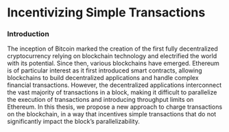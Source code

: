 # Incentivizing Simple Transactions

### Introduction
The inception of Bitcoin marked the creation of the first fully decentralized cryptocurrency relying on blockchain technology and electrified the world with its potential. Since then, various blockchains have emerged. Ethereum is of particular interest as it first introduced smart contracts, allowing blockchains to build decentralized applications and handle complex financial transactions. However, the decentralized applications interconnect the vast majority of transactions in a block, making it difficult to parallelize the execution of transactions and introducing throughput limits on Ethereum. In this thesis, we propose a new approach to charge transactions on the blockchain, in a way that incentives simple transactions that do not significantly impact the block’s parallelizability.
